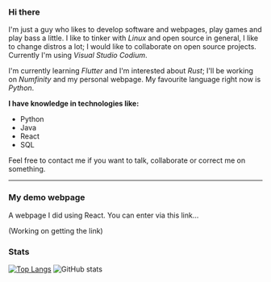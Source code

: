 ### Hi there

I'm just a guy who likes to develop software and webpages, play games and play bass a little. I like to tinker with *Linux* and open source in general, I like to change distros a lot; I would like to collaborate on open source projects. Currently I'm using *Visual Studio Codium*.

I'm currently learning *Flutter* and I'm interested about *Rust*; I'll be working on *Numfinity* and my personal webpage. My favourite language right now is *Python*.

**I have knowledge in technologies like:**
- Python
- Java
- React
- SQL

Feel free to contact me if you want to talk, collaborate or correct me on something.

---

### My demo webpage

A webpage I did using React. You can enter via this link...

(Working on getting the link)

### Stats

[![Top Langs](https://github-readme-stats.vercel.app/api/top-langs/?username=aleksei324&theme=dracula)](https://github.com/anuraghazra/github-readme-stats)
![GitHub stats](https://github-readme-stats.vercel.app/api?username=aleksei324&show_icons=true&count_private=true&theme=dracula&include_all_commits=true)

<!--
**Aleksei324/Aleksei324** is a ✨ _special_ ✨ repository because its `README.md` (this file) appears on your GitHub profile.

Here are some ideas to get you started:

- 👯 I’m looking to collaborate on open source projects
- 🔭 I’m currently working on web projects and _Numfinity_
- 🌱 I’m currently learning ...
- 🤔 I’m looking for help with ...
- 💬 Ask me about ...
- 📫 How to reach me: ...
- 😄 Pronouns: ...
- ⚡ Fun fact: ...
-->
